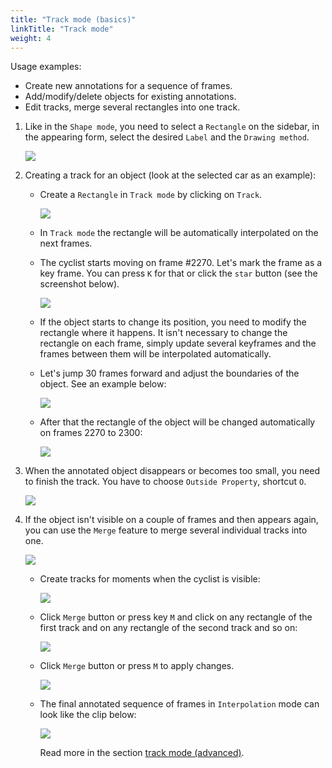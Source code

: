 ```yaml
---
title: "Track mode (basics)"
linkTitle: "Track mode"
weight: 4
---
```

Usage examples:

- Create new annotations for a sequence of frames.
- Add/modify/delete objects for existing annotations.
- Edit tracks, merge several rectangles into one track.

1.  Like in the `Shape mode`, you need to select a `Rectangle` on the sidebar,
    in the appearing form, select the desired `Label` and the `Drawing method`.

    ![](/images/image083.jpg)

1.  Creating a track for an object (look at the selected car as an example):

    - Create a `Rectangle` in `Track mode` by clicking on `Track`.

      ![](/images/image014.jpg)

    - In `Track mode` the rectangle will be automatically interpolated on the next frames.
    - The cyclist starts moving on frame #2270. Let's mark the frame as a key frame.
      You can press `K` for that or click the `star` button (see the screenshot below).

      ![](/images/image016.jpg)

    - If the object starts to change its position, you need to modify the rectangle where it happens.
      It isn't necessary to change the rectangle on each frame, simply update several keyframes
      and the frames between them will be interpolated automatically.
    - Let's jump 30 frames forward and adjust the boundaries of the object. See an example below:

      ![](/images/image017_detrac.jpg)

    - After that the rectangle of the object will be changed automatically on frames 2270 to 2300:

      ![](/images/gif019_detrac.gif)

1.  When the annotated object disappears or becomes too small, you need to
    finish the track. You have to choose `Outside Property`, shortcut `O`.

    ![](/images/image019.jpg)

1.  If the object isn't visible on a couple of frames and then appears again,
    you can use the `Merge` feature to merge several individual tracks
    into one.

    ![](/images/image020.jpg)

    - Create tracks for moments when the cyclist is visible:

      ![](/images/gif001_detrac.gif)

    - Click `Merge` button or press key `M` and click on any rectangle of the first track
      and on any rectangle of the second track and so on:

      ![](/images/image162_detrac.jpg)

    - Click `Merge` button or press `M` to apply changes.

      ![](/images/image020.jpg)

    - The final annotated sequence of frames in `Interpolation` mode can
      look like the clip below:

      ![](/images/gif003_detrac.gif)

      Read more in the section [track mode (advanced)](/docs/for-users/user-guide/advanced/track-mode-advanced/).
